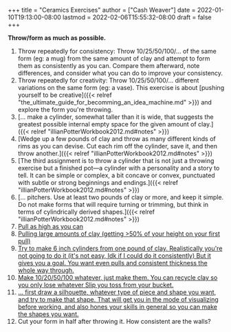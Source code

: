 +++
title = "Ceramics Exercises"
author = ["Cash Weaver"]
date = 2022-01-10T19:13:00-08:00
lastmod = 2022-02-06T15:55:32-08:00
draft = false
+++

****Throw/form as much as possible.****

1.  Throw repeatedly for consistency: Throw 10/25/50/100/... of the same form (eg: a mug) from the same amount of clay and attempt to form them as consistently as you can. Compare them afterward, note differences, and consider what you can do to improve your consistency.
2.  Throw repeatedly for creativity: Throw 10/25/50/100/... different variations on the same form (eg: a vase). This exercise is about [pushing yourself to be creative]({{< relref "the_ultimate_guide_for_becomming_an_idea_machine.md" >}}) and explore the form you're throwing.
3.  [... make a cylinder, somewhat taller than it is wide, that suggests the greatest possible internal empty space for the given amount of clay.]({{< relref "illianPotterWorkbook2012.md#notes" >}})
4.  [Wedge up a few pounds of clay and throw as many different kinds of rims as you can devise. Cut each rim off the cylinder, save it, and then throw another.]({{< relref "illianPotterWorkbook2012.md#notes" >}})
5.  [The third assignment is to throw a cylinder that is not just a throwing exercise but a finished pot—a cylinder with a personality and a story to tell. It can be simple or complex, a bit concave or convex, punctuated with subtle or strong beginnings and endings.]({{< relref "illianPotterWorkbook2012.md#notes" >}})
6.  [... pitchers. Use at least two pounds of clay or more, and keep it simple. Do not make forms that will require turning or trimming, but think in terms of cylindrically derived shapes.]({{< relref "illianPotterWorkbook2012.md#notes" >}})
7.  [Pull as high as you can](https://www.reddit.com/r/Pottery/comments/47wf90/comment/d0g8rmo/?utm_source=share&utm_medium=web2x&context=3)
8.  [Pulling large amounts of clay (getting &gt;50% of your height on your first pull)](https://www.reddit.com/r/Pottery/comments/47wf90/comment/d0g8rmo/?utm_source=share&utm_medium=web2x&context=3)
9.  [Try to make 6 inch cylinders from one pound of clay. Realistically you're not going to do it (it's not easy, Idk if I could do it consistently) But it gives you a goal. You want even pulls and consistent thickness the whole way through.](https://www.reddit.com/r/Pottery/comments/47wf90/comment/d0fxp8q/?utm_source=share&utm_medium=web2x&context=3)
10. [Make 10/20/50/100 whatever, just make them. You can recycle clay so you only lose whatever Slip you toss from your bucket.](https://www.reddit.com/r/Pottery/comments/47wf90/comment/d0fxp8q/?utm_source=share&utm_medium=web2x&context=3)
11. [... first draw a silhouette, whatever type of piece and shape you want, and try to make that shape. That will get you in the mode of visualizing before working, and also hones your skills in general so you can make the shapes you want.](https://www.reddit.com/r/Pottery/comments/47wf90/comment/d0g0qxj/?utm_source=share&utm_medium=web2x&context=3)
12. Cut your form in half after throwing it. How consistent are the walls?
